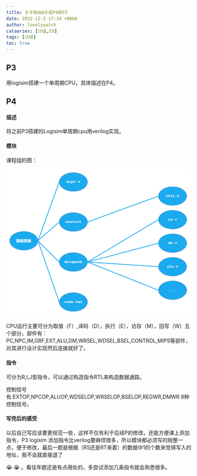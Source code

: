 ```yaml
---
title: 关于BUAA计组P4和P3
date: 2022-12-3 17:34 +0800
author: lonelywatch
cataories: [计组,CO]
tags: [计组]
toc: true
---
```


## P3

用logisim搭建一个单周期CPU，具体描述在P4。

## P4

#### 描述

将之前P3搭建的Logisim单周期cpu用verilog实现。

#### 模块

课程组的图：

![module](/assets/img/co/p4/module.PNG)

CPU运行主要可分为取值（F）,译码（D），执行（E），访存（M），回写（W）五个部分，部件有：PC,NPC,IM,GRF,EXT,ALU,DM,WRSEL,WDSEL,BSEL,CONTROL,MIPS等部件，对其进行设计实现然后连接就好了。

#### 指令

可分为R,I,J型指令，可以通过构造指令RTL来构造数据通路。

控制信号有:EXTOP,NPCOP,ALUOP,WDSELOP,WRSELOP,BSELOP,REGWR,DMWR 8种控制信号。

#### 写完后的感受

以后自己写应该要更规范一些，这样不仅有利于后续P的修改，还能方便课上添加指令，P3 logisim 添加指令比verilog要麻烦很多，所以模块都必须写的规整一点，便于修改，最后一题是根据（RS还是RT来着）的数据中1的个数来觉得写入的地址，我不会就直接退了 

:sob: :sob: 。看往年题还是有点用处的，多尝试添加几条指令就会熟悉很多。

